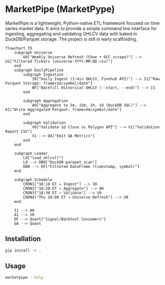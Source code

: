 # MarketPipe (MarketPype)

MarketPipe is a lightweight, Python-native ETL framework focused on time
series market data.  It aims to provide a simple command line interface
for ingesting, aggregating and validating OHLCV data with baked in
DuckDB/Parquet storage.  The project is still in early scaffolding.

```mermaid
flowchart TD
    subgraph Universe
        U0["Weekly Universe Refresh (Cboe + OCC scrape)"] --> U1["Filtered Tickers (universe-YYYY-MM-DD.csv)"]
    end
    subgraph DailyPipeline
        subgraph Ingestion
            I0["Daily Ingest (1-min OHLCV, Finnhub API)"] --> I1["Raw Parquet Storage: frame=1m/symbol/date"]
            BF["Backfill Historical OHLCV (--start, --end)"] --> I1
        end

        subgraph Aggregation
            A0["Aggregate to 5m, 15m, 1h, 1d (DuckDB SQL)"] --> A1["Write Aggregated Parquet: frame=Xm/symbol/date"]
        end

        subgraph Validation
            V0["Validate 1d Close vs Polygon API"] --> V1["Validation Report CSV"]
            V1 --> QA["Emit QA Metrics"]
        end
    end

    subgraph Loader
        L0["load_ohlcv()"]
        L0 --> DB0["DuckDB parquet_scan"]
        DB0 --> DF["Filtered DataFrame (timestamp, symbol)"]
    end

    subgraph Schedule
        CRON1["18:10 ET → Ingest"] --> I0
        CRON2["18:20 ET → Aggregate"] --> A0
        CRON3["18:30 ET → Validate"] --> V0
        CRON4["Thu 20:00 ET → Universe Refresh"] --> U0
    end

    I1 --> A0
    A1 --> V0
    DF --> Quant["Signal/Backtest Consumers"]
    QA --> Quant
```

## Installation

```bash
pip install -e .
```

## Usage

```bash
marketpipe --help
```
